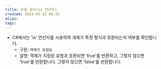 ```yaml
---
title: 유형 검사(is 연산자)
created: 2024-03-12 08:55
alias:
tags:
---
```

- C#에서는 'is' 연산자를 사용하여 개체가 특정 형식과 호환되는지 여부를 확인합니다.
    - 구문: `객체가 유형임`
    - 설명: 객체가 지정된 유형과 호환되면 'true'를 반환하고, 그렇지 않으면 'true'를 반환합니다. 그렇지 않으면 'false'를 반환합니다.